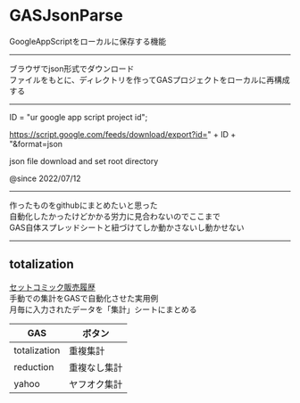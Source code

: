 # GASJsonParse
  
GoogleAppScriptをローカルに保存する機能  

---

ブラウザでjson形式でダウンロード  
ファイルをもとに、ディレクトリを作ってGASプロジェクトをローカルに再構成する  

---
  
ID = "ur google app script project id";
  
https://script.google.com/feeds/download/export?id=" + ID + "&format=json
  
json file download and set root directory
  
@since 2022/07/12
  
---

作ったものをgithubにまとめたいと思った  
自動化したかったけどかかる労力に見合わないのでここまで  
GAS自体スプレッドシートと紐づけてしか動かさないし動かせない  

---

## totalization
[セットコミック販売履歴](https://docs.google.com/spreadsheets/d/1N6jmvDG8nuW8KOIi3unUIZL_-58r1PIPFpJGClVWptI/edit?usp=sharing)  
手動での集計をGASで自動化させた実用例  
月毎に入力されたデータを「集計」シートにまとめる  

|      GAS     |    ボタン		|
|--------------|------------|
| totalization |   重複集計	|
|   reduction  | 重複なし集計	|
|      yahoo   |  ヤフオク集計	|

